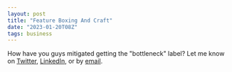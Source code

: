 ```yaml
---
layout: post
title: "Feature Boxing And Craft"
date: "2023-01-20T08Z"
tags: business
---
```




How have you guys mitigated getting the "bottleneck" label?
Let me know on [Twitter](https://twitter.com/Chance_Smith), [LinkedIn](https://www.linkedin.com/in/chancesmith/), or by [email](mailto:chancesmithb@gmail.com?subject=[Blog]%20The%20Bottleneck%20Label).
